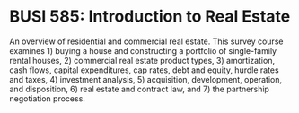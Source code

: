 # BUSI 585: Introduction to Real Estate

An overview of residential and commercial real estate. This survey course examines 1) buying a house and constructing a portfolio of single-family rental houses, 2) commercial real estate product types, 3) amortization, cash flows, capital expenditures, cap rates, debt and equity, hurdle rates and taxes, 4) investment analysis, 5) acquisition, development, operation, and disposition, 6) real estate and contract law, and 7) the partnership negotiation process.